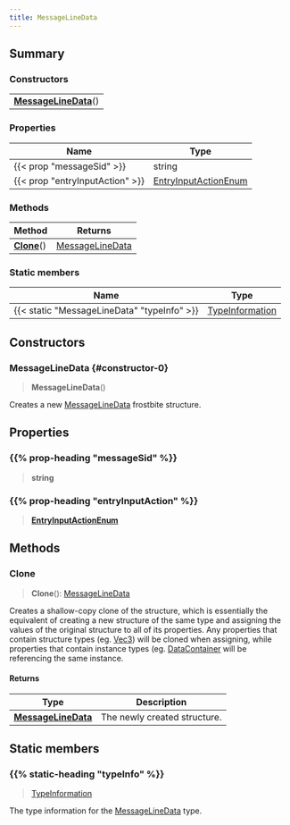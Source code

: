```yaml
---
title: MessageLineData
---
```



## Summary
### Constructors
| |
| ----------- |
| **[MessageLineData](#constructor-0)**() |

### Properties
| Name | Type |
| ---- | ---- |
| {{< prop "messageSid" >}} | string |
| {{< prop "entryInputAction" >}} | [EntryInputActionEnum](/vext/ref/fb/entryinputactionenum) |

### Methods
| Method | Returns |
| ------ | ---- |
| **[Clone](#clone)**() | [MessageLineData](/vext/ref/fb/messagelinedata) |

### Static members
| Name | Type |
| ---- | ---- |
| {{< static "MessageLineData" "typeInfo" >}} | [TypeInformation](/vext/ref/shared/class/typeinformation) |

## Constructors
### MessageLineData {#constructor-0}
> **MessageLineData**()

Creates a new [MessageLineData](/vext/ref/fb/messagelinedata) frostbite structure.

## Properties
### {{% prop-heading "messageSid" %}}
> **string**

### {{% prop-heading "entryInputAction" %}}
> **[EntryInputActionEnum](/vext/ref/fb/entryinputactionenum)**

## Methods
### Clone
> **Clone**(): [MessageLineData](/vext/ref/fb/messagelinedata)

Creates a shallow-copy clone of the structure, which is essentially the equivalent of creating a new structure of the same type and assigning the values of the original structure to all of its properties. Any properties that contain structure types (eg. [Vec3](/vext/ref/shared/class/vec3)) will be cloned when assigning, while properties that contain instance types (eg. [DataContainer](/vext/ref/shared/class/datacontainer) will be referencing the same instance.

#### Returns
| Type | Description |
| ---- | ----------- |
| **[MessageLineData](/vext/ref/fb/messagelinedata)** | The newly created structure. |

## Static members
### {{% static-heading "typeInfo" %}}
> [TypeInformation](/vext/ref/shared/class/typeinformation)

The type information for the [MessageLineData](/vext/ref/fb/messagelinedata) type.

